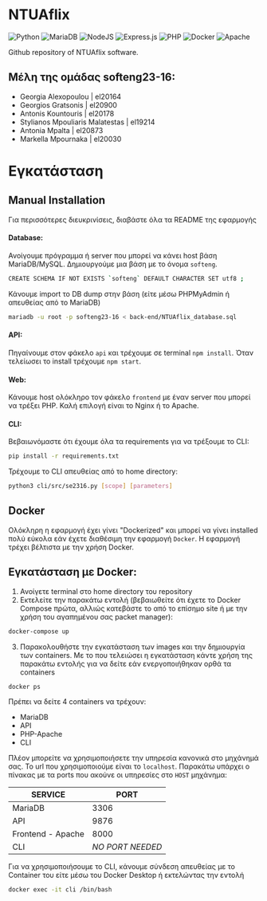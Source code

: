 # NTUAflix

![Python](https://img.shields.io/badge/python-3670A0?style=for-the-badge&logo=python&logoColor=ffdd54)
![MariaDB](https://img.shields.io/badge/MariaDB-003545?style=for-the-badge&logo=mariadb&logoColor=white)
![NodeJS](https://img.shields.io/badge/node.js-6DA55F?style=for-the-badge&logo=node.js&logoColor=white)
![Express.js](https://img.shields.io/badge/express.js-%23404d59.svg?style=for-the-badge&logo=express&logoColor=%2361DAFB)
![PHP](https://img.shields.io/badge/php-%23777BB4.svg?style=for-the-badge&logo=php&logoColor=white)
![Docker](https://img.shields.io/badge/docker-%230db7ed.svg?style=for-the-badge&logo=docker&logoColor=white)
![Apache](https://img.shields.io/badge/apache-%23D42029.svg?style=for-the-badge&logo=apache&logoColor=white)


Github repository of NTUAflix software.

## Μέλη της ομάδας softeng23-16:
- Georgia Alexopoulou | el20164
- Georgios Gratsonis | el20900
- Antonis Kountouris | el20178
- Stylianos Mpouliaris Malatestas | el19214
- Antonia Mpalta | el20873
- Markella Mpournaka | el20030

# Εγκατάσταση

## Manual Installation
Για περισσότερες διευκρινίσεις, διαβάστε όλα τα README της εφαρμογής
#### Database:

Ανοίγουμε πρόγραμμα ή server που μπορεί να κάνει host βάση MariaDB/MySQL. Δημιουργούμε μια βάση με το όνομα `softeng`.

```bash
CREATE SCHEMA IF NOT EXISTS `softeng` DEFAULT CHARACTER SET utf8 ;
```

Κάνουμε import το DB dump στην βάση (είτε μέσω PHPMyAdmin ή απευθείας από το MariaDB)
```bash
mariadb -u root -p softeng23-16 < back-end/NTUAflix_database.sql
```

#### API:

Πηγαίνουμε στον φάκελο `api` και τρέχουμε σε terminal `npm install`. Όταν τελείωσει το install τρέχουμε `npm start`.

#### Web:
Κάνουμε host ολόκληρο τον φάκελο `frontend` με έναν server που μπορεί να τρέξει PHP. Καλή επιλογή είναι το Nginx ή το Apache.

#### CLI:
Βεβαιωνόμαστε ότι έχουμε όλα τα requirements για να τρέξουμε το CLI:
```bash
pip install -r requirements.txt
```
Τρέχουμε το CLI απευθείας από το home directory:
```bash
python3 cli/src/se2316.py [scope] [parameters]
```

## Docker
Ολόκληρη η εφαρμογή έχει γίνει "Dockerized" και μπορεί να γίνει installed πολύ εύκολα εάν έχετε διαθέσιμη την εφαρμογή `Docker`. Η εφαρμογή τρέχει βέλτιστα με την χρήση Docker.

## Εγκατάσταση με Docker:

1. Ανοίγετε terminal στο home directory του repository
2. Εκτελείτε την παρακάτω εντολή (βεβαιωθείτε ότι έχετε το Docker Compose πρώτα, αλλιώς κατεβάστε το από το επίσημο site ή με την χρήση του αγαπημένου σας packet manager):
```bash
docker-compose up
```
3. Παρακολουθήστε την εγκατάσταση των images και την δημιουργία των containers. Με το που τελειώσει η εγκατάσταση κάντε χρήση της παρακάτω εντολής για να δείτε εάν ενεργοποιήθηκαν ορθά τα containers
```bash
docker ps
```
Πρέπει να δείτε 4 containers να τρέχουν:
  - MariaDB
  - API
  - PHP-Apache
  - CLI

Πλέον μπορείτε να χρησιμοποιήσετε την υπηρεσία κανονικά στο μηχάνημά σας. Το url που χρησιμοποιούμε είναι το `localhost`. Παρακάτω υπάρχει ο πίνακας με τα ports που ακούνε οι υπηρεσίες στο `HOST` μηχάνημα:

  | SERVICE | PORT |
  | ------- | ---- |
  | MariaDB | 3306 |
  | API | 9876 |
  | Frontend - Apache | 8000 |
  | CLI | *NO PORT NEEDED* |

  Για να χρησιμοποιήσουμε το CLI, κάνουμε σύνδεση απευθείας με το Container του είτε μέσω του Docker Desktop ή εκτελώντας την εντολή

  ```bash
  docker exec -it cli /bin/bash
  ```
